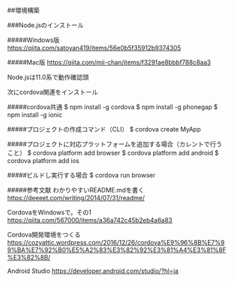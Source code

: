 ##環境構築

###Node.jsのインストール

#####Windows版
https://qiita.com/satoyan419/items/56e0b5f35912b9374305

#####Mac版
https://qiita.com/mii-chan/items/f3291ae8bbbf788c8aa3

Node.jsは11.0系で動作確認頭

次にcordova関連をインストール

#####cordova共通
$ npm install -g cordova
$ npm install -g phonegap
$ npm install -g ionic

#####プロジェクトの作成コマンド（CLI）
$ cordova create MyApp

#####プロジェクトに対応プラットフォームを追加する場合（カレントで行うこと）
$ cordova platform add browser
$ cordova platform add android
$ cordova platform add ios

#####ビルドし実行する場合
$ cordova run browser

#####参考文献
わかりやすいREADME.mdを書く
https://deeeet.com/writing/2014/07/31/readme/

CordovaをWindowsで。その1
https://qiita.com/567000/items/a36a742c45b2eb4a6a83

Cordova開発環境をつくる
https://cozyattic.wordpress.com/2016/12/26/cordova%E9%96%8B%E7%99%BA%E7%92%B0%E5%A2%83%E3%82%92%E3%81%A4%E3%81%8F%E3%82%8B/

Android Studio
https://developer.android.com/studio/?hl=ja

